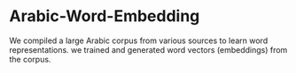 # Arabic-Word-Embedding
We compiled a large Arabic corpus from various sources to learn word representations. we trained and generated word vectors (embeddings) from the corpus.
